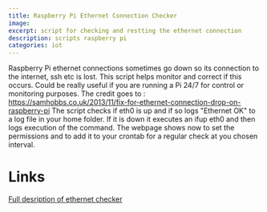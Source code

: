 ```yaml
---
title: Raspberry Pi Ethernet Connection Checker
image: 
excerpt: script for checking and restting the ethernet connection
description: scripts raspberry pi
categories: iot
---
```

Raspberry Pi ethernet connections sometimes go down so its connection to the internet, ssh etc is lost. 
This script helps monitor and correct if this occurs. Could be really useful if you are running a Pi 24/7 for control or monitoring purposes.
The credit goes to : https://samhobbs.co.uk/2013/11/fix-for-ethernet-connection-drop-on-raspberry-pi
The script checks if eth0 is up and if so logs "Ethernet OK" to a log file in your home folder. If it is down it executes an ifup eth0 and then logs execution of the command.
The webpage shows now to set the permissions and to add it to your crontab for a regular check at you chosen interval.

# Links

 [Full desription of ethernet checker](https://samhobbs.co.uk/2013/11/fix-for-ethernet-connection-drop-on-raspberry-pi)
